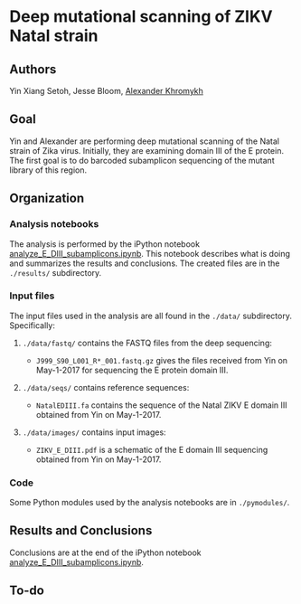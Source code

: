 # Deep mutational scanning of ZIKV Natal strain

## Authors
Yin Xiang Setoh, Jesse Bloom, [Alexander Khromykh](https://staff.scmb.uq.edu.au/staff/alexander-khromykh) 

## Goal
Yin and Alexander are performing deep mutational scanning of the Natal strain of Zika virus. 
Initially, they are examining domain III of the E protein.
The first goal is to do barcoded subamplicon sequencing of the mutant library of this region.

## Organization

### Analysis notebooks
The analysis is performed by the iPython notebook [analyze_E_DIII_subamplicons.ipynb](analyze_E_DIII_subamplicons.ipynb). 
This notebook describes what is doing and summarizes the results and conclusions.
The created files are in the `./results/` subdirectory.

### Input files
The input files used in the analysis are all found in the `./data/` subdirectory. 
Specifically:

1. `./data/fastq/` contains the FASTQ files from the deep sequencing:

    * `J999_S90_L001_R*_001.fastq.gz` gives the files received from Yin on May-1-2017 for sequencing the E protein domain III.

2. `./data/seqs/` contains reference sequences:

    * `NatalEDIII.fa` contains the sequence of the Natal ZIKV E domain III obtained from Yin on May-1-2017.

3. `./data/images/` contains input images:

    * `ZIKV_E_DIII.pdf` is a schematic of the E domain III sequencing obtained from Yin on May-1-2017.

### Code
Some Python modules used by the analysis notebooks are in `./pymodules/`.

## Results and Conclusions
Conclusions are at the end of the iPython notebook [analyze_E_DIII_subamplicons.ipynb](analyze_E_DIII_subamplicons.ipynb).

## To-do
